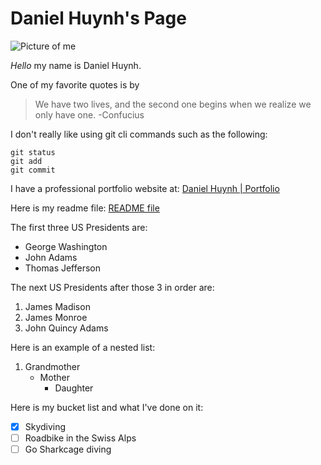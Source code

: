 # Daniel Huynh's Page

![Picture of me](daniel.png)

*Hello* my name is Daniel Huynh.

One of my favorite quotes is by
> We have two lives, and the second one begins when we realize we only have one.
> -Confucius

I don't really like using git cli commands such as the following:
```
git status
git add
git commit
```

I have a professional portfolio website at:
[Daniel Huynh | Portfolio](https://danielhuynh.co/)

Here is my readme file:
[README file](README.md)

The first three US Presidents are:
- George Washington
- John Adams
- Thomas Jefferson

The next US Presidents after those 3 in order are:
1. James Madison
2. James Monroe
3. John Quincy Adams

Here is an example of a nested list:
1. Grandmother
   - Mother
     - Daughter

Here is my bucket list and what I've done on it:
- [x] Skydiving
- [ ] Roadbike in the Swiss Alps
- [ ] Go Sharkcage diving